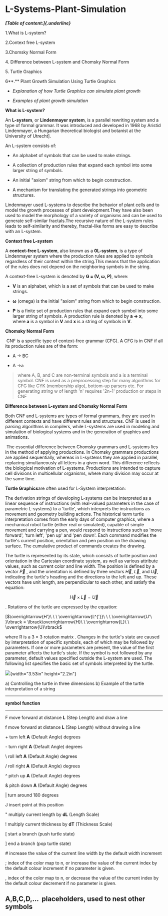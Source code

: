 # L-Systems-Plant-Simulation

***[Table of content:]{.underline}***

1.What is L-system?

2.Context free L-system

3.Chomsky Normal Form

4\. Difference between L-system and Chomsky Normal Form

5\. Turtle Graphics

6**.** Plant Growth Simulation Using Turtle Graphics

-   *Explanation of how Turtle Graphics can simulate plant
    growth*

-   *Examples of plant growth
    simulation*

**What is L-system?**

An **L-system**, or **Lindenmayer system**, is a parallel rewriting
system and a type of formal grammar. It was introduced and developed in
1968 by Aristid Lindenmayer, a Hungarian theoretical biologist and
botanist at the University of
Utrecht].

An L-system consists of:

-   An alphabet of symbols that can be used to make strings.

-   A collection of production rules that expand each symbol into some
    larger string of symbols.

-   An initial "axiom" string from which to begin construction.

-   A mechanism for translating the generated strings into geometric
    structures.

Lindenmayer used L-systems to describe the behavior of plant cells and
to model the growth processes of plant development.They have also been
used to model the morphology of a variety of organisms and can be used
to generate self-similar
fractals.The recursive nature
of the L-system rules leads to self-similarity and thereby, fractal-like
forms are easy to describe with an
L-system.

**Context free L-system**

A **context-free L-system**, also known as a **0L-system**, is a type
of Lindenmayer system where the production rules are applied to symbols
regardless of their context within the
string.This
means that the application of the rules does not depend on the
neighboring symbols in the
string.

A context-free L-system is denoted by **G = (V, ω,
P)**,
where:

-   **V** is an alphabet, which is a set of symbols that can be used to
    make strings.

-   **ω** (omega) is the initial "axiom" string from which to begin
    construction.

-   **P** is a finite set of production rules that expand each symbol
    into some larger string of
    symbols.
    A production rule is denoted by **a → x**, where **a** is a symbol
    in **V** and **x** is a string of symbols
    in **V**.

**Chomsky Normal Form**

 CNF is a specific type of context-free grammar (CFG). A CFG is in CNF
if all its production rules are of the form:

-   A → BC

-   A →a

> where A, B, and C are non-terminal symbols and a is a terminal
> symbol.
> CNF is used as a preprocessing step for many algorithms for CFG like CYK
> (membership algo), bottom-up parsers
> etc.
> For generating string w of length 'n' requires '2n-1' production or steps in CNF


**Difference between L-system and Chomsky Normal Form**

Both CNF and L-systems are types of formal grammars, they are used in
different contexts and have different rules and structures. CNF is used
in parsing algorithms in compilers, while L-systems are used in modeling
and simulation of biological systems and in the generation of graphics
and animations.

 The essential difference between Chomsky grammars and L-systems lies in
the method of applying productions. In Chomsky grammars productions are
applied sequentially, whereas in L-systems they are applied in parallel,
replacing simultaneously all letters in a given word. This difference
reflects the biological motivation of L-systems. Productions are
intended to capture cell divisions in multicellular organisms, where
many division may occur at the same time.

**Turtle Graphics**are often used for L-System interpretation:

The derivation strings of developing L-systems can be interpreted as a
linear sequence of instructions (with real-valued parameters in the case
of parametric L-systems) to a 'turtle', which interprets the
instructions as movement and geometry building actions. The historical
term turtle interpretation comes from the early days of computer
graphics, where a mechanical robot turtle (either real or simulated),
capable of simple movement and carrying a pen, would respond to
instructions such as 'move forward', 'turn left', 'pen up' and 'pen
down'. Each command modifies the turtle's current position, orientation
and pen position on the drawing surface. The cumulative product of
commands creates the drawing.

The turtle is represented by its state, which consists of turtle
position and orientation in the Cartesian coordinate system, as well as
various attribute values, such as current color and line width. The
position is defined by a vector $\overrightarrow{P}$ , and the
orientation is defined by three vectors $\overrightarrow{H}$,
$\overrightarrow{L}$, and $\overrightarrow{U}$, indicating the turtle's
heading and the directions to the left and up. These vectors have unit
length, are perpendicular to each other, and satisfy the equation:

$$\overrightarrow{H} \times \overrightarrow{L} = \overrightarrow{U}$$

. Rotations of the turtle are expressed by the equation:

\[$\overrightarrow{H'}\ \ \ \overrightarrow{L^{'}}\ \ \ \overrightarrow{U'\ }\rbrack = \lbrack\overrightarrow{H}\ \ \overrightarrow{L}\ \ \overrightarrow{U}\rbrack$

where R is a 3 $\times$ 3 rotation matrix . Changes in the turtle's
state are caused by interpretation of specific symbols, each of which
may be followed by parameters. If one or more parameters are present,
the value of the first parameter affects the turtle's state. If the
symbol is not followed by any parameter, default values specified
outside the L-system are used. The following list specifies the basic
set of symbols interpreted by the turtle.

![](./images/media/image1.png){width="3.53in" height="2.2in"}

a\) Controlling the turtle in three dimensions b) Example of the turtle
interpretation of a string

  -----------------------------------------------------------------------
  **symbol**            **function**
  --------------------- -------------------------------------------------
  F                     move forward at distance **L** (Step Length) and
                        draw a line

  f                     move forward at distance **L** (Step Length)
                        without drawing a line

  \+                    turn left **A** (Default Angle) degrees

  \-                    turn right **A** (Default Angle) degrees

  \\                    roll left **A** (Default Angle) degrees

  /                     roll right **A** (Default Angle) degrees

  \^                    pitch up **A** (Default Angle) degrees

  &                     pitch down **A** (Default Angle) degrees

  \|                    turn around 180 degrees

  J                     insert point at this position

  "                     multiply current length by **dL** (Length Scale)

  !                     multiply current thickness by **dT** (Thickness
                        Scale)

  \[                    start a branch (push turtle state)

  \]                    end a branch (pop turtle state)

  \#                    increase the value of the current line width by
                        the default width increment

  ;                     index of the color map to n, or increase the
                        value of the current index by the default colour
                        increment if no parameter is given.

  ,                     index of the color map to n, or decrease the
                        value of the current index by the default colour
                        decrement if no parameter is given.

  A,B,C,D,...            placeholders, used to nest other symbols
  -----------------------------------------------------------------------
